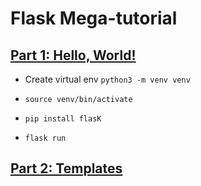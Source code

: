 # Flask Mega-tutorial 

## [Part 1: Hello, World!](https://blog.miguelgrinberg.com/post/the-flask-mega-tutorial-part-i-hello-world)

* Create virtual env ```python3 -m venv venv```

* ```source venv/bin/activate```

* ```pip install flasK```

* ```flask run```

## [Part 2: Templates](https://blog.miguelgrinberg.com/post/the-flask-mega-tutorial-part-ii-templates)



